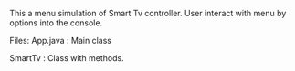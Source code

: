 This a menu simulation of Smart Tv controller. 
User interact with menu by options into the console.

Files:
App.java : Main class

SmartTv : Class with methods.
